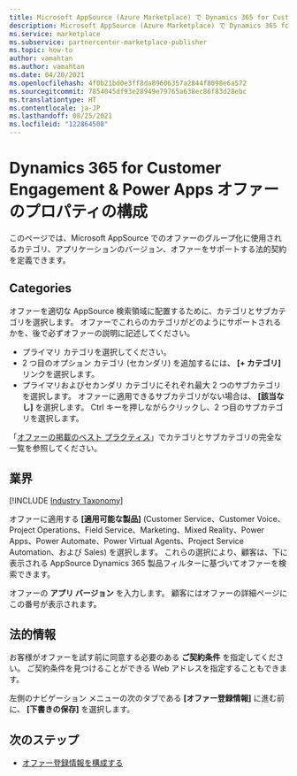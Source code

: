 ```yaml
---
title: Microsoft AppSource (Azure Marketplace) で Dynamics 365 for Customer Engagement & Power Apps オファーのプロパティを構成します。
description: Microsoft AppSource (Azure Marketplace) で Dynamics 365 for Customer Engagement & Power Apps オファーのプロパティを構成します。
ms.service: marketplace
ms.subservice: partnercenter-marketplace-publisher
ms.topic: how-to
author: vamahtan
ms.author: vamahtan
ms.date: 04/20/2021
ms.openlocfilehash: 4f0b21bd0e3ff8da89606357a2844f8098e6a572
ms.sourcegitcommit: 7854045df93e28949e79765a638ec86f83d28ebc
ms.translationtype: HT
ms.contentlocale: ja-JP
ms.lasthandoff: 08/25/2021
ms.locfileid: "122864508"
---
```

# <a name="configure-dynamics-365-for-customer-engagement--power-apps-offer-properties"></a>Dynamics 365 for Customer Engagement & Power Apps オファーのプロパティの構成

このページでは、Microsoft AppSource でのオファーのグループ化に使用されるカテゴリ、アプリケーションのバージョン、オファーをサポートする法的契約を定義できます。

## <a name="categories"></a>Categories

オファーを適切な AppSource 検索領域に配置するために、カテゴリとサブカテゴリを選択します。 オファーでこれらのカテゴリがどのようにサポートされるかを、後で必ずオファーの説明に記述してください。

- プライマリ カテゴリを選択してください。
- 2 つ目のオプション カテゴリ (セカンダリ) を追加するには、 **[+ カテゴリ]** リンクを選択します。
- プライマリおよびセカンダリ カテゴリにそれぞれ最大 2 つのサブカテゴリを選択します。 オファーに適用できるサブカテゴリがない場合は、 **[該当なし]** を選択します。 Ctrl キーを押しながらクリックし、2 つ目のサブカテゴリを選択します。

「[オファーの掲載のベスト プラクティス](gtm-offer-listing-best-practices.md)」でカテゴリとサブカテゴリの完全な一覧を参照してください。

## <a name="industries"></a>業界

[!INCLUDE [Industry Taxonomy](./includes/industry-taxonomy.md)]

オファーに適用する **[適用可能な製品]** (Customer Service、Customer Voice、Project Operations、Field Service、Marketing、Mixed Reality、Power Apps、Power Automate、Power Virtual Agents、Project Service Automation、および Sales) を選択します。 これらの選択により、顧客は、下に表示される AppSource Dynamics 365 製品フィルターに基づいてオファーを検索できます。

オファーの **アプリ バージョン** を入力します。 顧客にはオファーの詳細ページにこの番号が表示されます。

## <a name="legal"></a>法的情報

お客様がオファーを試す前に同意する必要のある **ご契約条件** を指定してください。 ご契約条件を見つけることができる Web アドレスを指定することもできます。

左側のナビゲーション メニューの次のタブである **[オファー登録情報]** に進む前に、 **[下書きの保存]** を選択します。

## <a name="next-steps"></a>次のステップ

- [オファー登録情報を構成する](dynamics-365-customer-engage-offer-listing.md)
